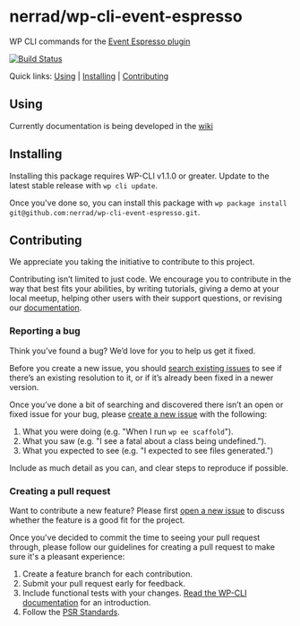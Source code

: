 nerrad/wp-cli-event-espresso
============================

WP CLI commands for the [Event Espresso plugin](https://github.com/eventespresso/event-espresso-core)

[![Build Status](https://travis-ci.org/nerrad/wp-cli-event-espresso.svg?branch=master)](https://travis-ci.org/nerrad/wp-cli-event-espresso)

Quick links: [Using](#using) | [Installing](#installing) | [Contributing](#contributing)

## Using

Currently documentation is being developed in the [wiki](https://github.com/nerrad/wp-cli-event-espresso/wiki)

## Installing

Installing this package requires WP-CLI v1.1.0 or greater. Update to the latest stable release with `wp cli update`.

Once you've done so, you can install this package with `wp package install git@github.com:nerrad/wp-cli-event-espresso.git`.

## Contributing

We appreciate you taking the initiative to contribute to this project.

Contributing isn’t limited to just code. We encourage you to contribute in the way that best fits your abilities, by writing tutorials, giving a demo at your local meetup, helping other users with their support questions, or revising our [documentation](https://github.com/nerrad/wp-cli-event-espresso/wiki).

### Reporting a bug

Think you’ve found a bug? We’d love for you to help us get it fixed.

Before you create a new issue, you should [search existing issues](https://github.com/nerrad/wp-cli-event-espresso/issues?q=label%3Abug%20) to see if there’s an existing resolution to it, or if it’s already been fixed in a newer version.

Once you’ve done a bit of searching and discovered there isn’t an open or fixed issue for your bug, please [create a new issue](https://github.com/nerrad/wp-cli-event-espresso/issues/new) with the following:

1. What you were doing (e.g. "When I run `wp ee scaffold`").
2. What you saw (e.g. "I see a fatal about a class being undefined.").
3. What you expected to see (e.g. "I expected to see files generated.")

Include as much detail as you can, and clear steps to reproduce if possible.

### Creating a pull request

Want to contribute a new feature? Please first [open a new issue](https://github.com/nerrad/wp-cli-event-espresso/issues/new) to discuss whether the feature is a good fit for the project.

Once you've decided to commit the time to seeing your pull request through, please follow our guidelines for creating a pull request to make sure it's a pleasant experience:

1. Create a feature branch for each contribution.
2. Submit your pull request early for feedback.
3. Include functional tests with your changes. [Read the WP-CLI documentation](https://wp-cli.org/docs/pull-requests/#functional-tests) for an introduction.
4. Follow the [PSR Standards](http://www.php-fig.org/psr/psr-2/).
